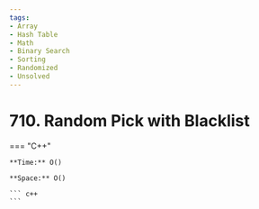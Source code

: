 ```yaml
---
tags:
- Array
- Hash Table
- Math
- Binary Search
- Sorting
- Randomized
- Unsolved
---
```



# 710. Random Pick with Blacklist

=== "C++"

    **Time:** O()

    **Space:** O()

    ``` c++
    ```